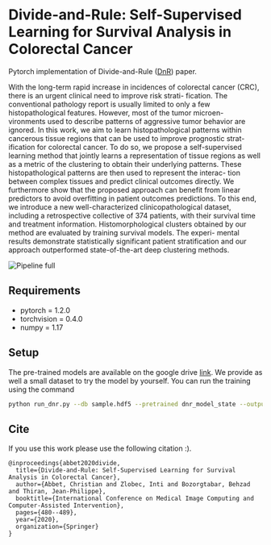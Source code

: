 # Divide-and-Rule: Self-Supervised Learning for Survival Analysis in Colorectal Cancer

Pytorch implementation of Divide-and-Rule ([DnR](https://arxiv.org/abs/2007.03292)) paper.

With the long-term rapid increase in incidences of colorectal
cancer (CRC), there is an urgent clinical need to improve risk strati-
fication. The conventional pathology report is usually limited to only
a few histopathological features. However, most of the tumor microen-
vironments used to describe patterns of aggressive tumor behavior are
ignored. In this work, we aim to learn histopathological patterns within
cancerous tissue regions that can be used to improve prognostic strat-
ification for colorectal cancer. To do so, we propose a self-supervised
learning method that jointly learns a representation of tissue regions as
well as a metric of the clustering to obtain their underlying patterns.
These histopathological patterns are then used to represent the interac-
tion between complex tissues and predict clinical outcomes directly. We
furthermore show that the proposed approach can benefit from linear
predictors to avoid overfitting in patient outcomes predictions. To this
end, we introduce a new well-characterized clinicopathological dataset,
including a retrospective collective of 374 patients, with their survival
time and treatment information. Histomorphological clusters obtained
by our method are evaluated by training survival models. The experi-
mental results demonstrate statistically significant patient stratification
and our approach outperformed state-of-the-art deep clustering methods.

![Pipeline full](figs/sketch_pipeline_full.png)

## Requirements
* pytorch = 1.2.0
* torchvision = 0.4.0
* numpy = 1.17

## Setup

The pre-trained models are available on the google drive 
[link](https://drive.google.com/drive/folders/1Veb-3STH74GKCr-AyhKQRnEHa743P6Ff?usp=sharing). 
We provide as well a small dataset to try the model by yourself.
You can run the training using the command

```bash
python run_dnr.py --db sample.hdf5 --pretrained dnr_model_state --output .
```

## Cite 
If you use this work please use the following citation :).
```text
@inproceedings{abbet2020divide,
  title={Divide-and-Rule: Self-Supervised Learning for Survival Analysis in Colorectal Cancer},
  author={Abbet, Christian and Zlobec, Inti and Bozorgtabar, Behzad and Thiran, Jean-Philippe},
  booktitle={International Conference on Medical Image Computing and Computer-Assisted Intervention},
  pages={480--489},
  year={2020},
  organization={Springer}
}
```